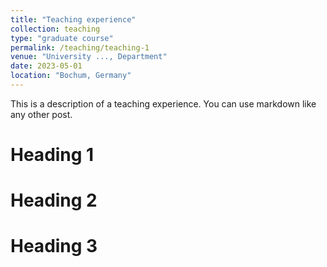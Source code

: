 ```yaml
---
title: "Teaching experience"
collection: teaching
type: "graduate course"
permalink: /teaching/teaching-1
venue: "University ..., Department"
date: 2023-05-01
location: "Bochum, Germany"
---
```


This is a description of a teaching experience. You can use markdown like any other post.

Heading 1
======

Heading 2
======

Heading 3
======
